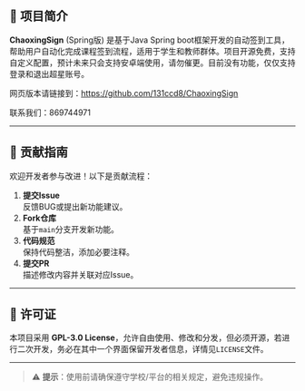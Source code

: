 ## 📌 项目简介
**ChaoxingSign** (Spring版) 是基于Java Spring boot框架开发的自动签到工具，帮助用户自动化完成课程签到流程，适用于学生和教师群体。项目开源免费，支持自定义配置，预计未来只会支持安卓端使用，请勿催更。目前没有功能，仅仅支持登录和退出超星账号。

网页版本请链接到：https://github.com/131ccd8/ChaoxingSign

联系我们：869744971

---

## 🤝 贡献指南
欢迎开发者参与改进！以下是贡献流程：

1. **提交Issue**  
   反馈BUG或提出新功能建议。
2. **Fork仓库**  
   基于`main`分支开发新功能。
3. **代码规范**  
   保持代码整洁，添加必要注释。
4. **提交PR**  
   描述修改内容并关联对应Issue。

---

## 📜 许可证
本项目采用 **GPL-3.0 License**，允许自由使用、修改和分发，但必须开源，若进行二次开发，务必在其中一个界面保留开发者信息，详情见`LICENSE`文件。

---

> ⚠️ **提示**：使用前请确保遵守学校/平台的相关规定，避免违规操作。
